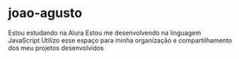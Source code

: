 # joao-agusto
Estou estudando na Alura
Estou me desenvolvendo na linguagem JavaScript
Utilizo esse espaço para minha organização e compartilhamento dos meu projetos desenvolvidos
